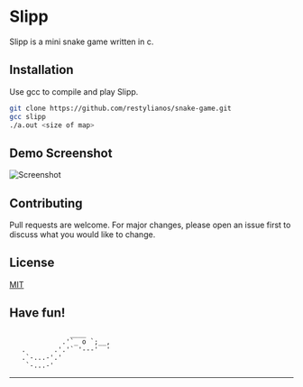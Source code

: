 #  Slipp

Slipp is a mini snake game written in c.
## Installation

Use gcc to compile and play Slipp.

```bash
git clone https://github.com/restylianos/snake-game.git
gcc slipp
./a.out <size of map>
```

## Demo Screenshot
![Screenshot](https://github.com/restylianos/snake-game/blob/master/preview/demo.jpg)



## Contributing
Pull requests are welcome. For major changes, please open an issue first to discuss what you would like to change.

## License
[MIT](https://choosealicense.com/licenses/mit/)
##
Have fun!
-----------------------------------------------
                   ____
                 .'`_ o `;__,
       .       .'.'` '---'  '            
       .`-...-'.'
        `-...-'
------------------------------------------------

